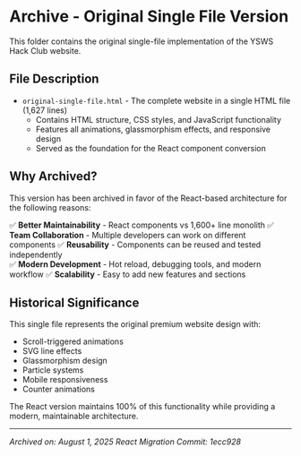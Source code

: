 # Archive - Original Single File Version

This folder contains the original single-file implementation of the YSWS Hack Club website.

## File Description

- `original-single-file.html` - The complete website in a single HTML file (1,627 lines)
  - Contains HTML structure, CSS styles, and JavaScript functionality
  - Features all animations, glassmorphism effects, and responsive design
  - Served as the foundation for the React component conversion

## Why Archived?

This version has been archived in favor of the React-based architecture for the following reasons:

✅ **Better Maintainability** - React components vs 1,600+ line monolith
✅ **Team Collaboration** - Multiple developers can work on different components
✅ **Reusability** - Components can be reused and tested independently  
✅ **Modern Development** - Hot reload, debugging tools, and modern workflow
✅ **Scalability** - Easy to add new features and sections

## Historical Significance

This single file represents the original premium website design with:
- Scroll-triggered animations
- SVG line effects
- Glassmorphism design
- Particle systems
- Mobile responsiveness
- Counter animations

The React version maintains 100% of this functionality while providing a modern, maintainable architecture.

---

*Archived on: August 1, 2025*
*React Migration Commit: 1ecc928*
